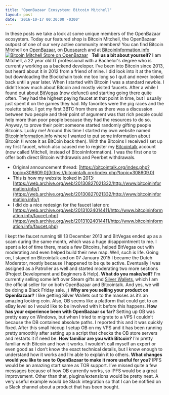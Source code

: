 ```yaml
---
title: "OpenBazaar Ecosystem: Bitcoin Mitchell" 
layout: post
date: '2016-10-17 00:30:00 -0300'
---
```

        
 In these posts we take a look at some unique members of the OpenBazaar ecosystem. Today our featured shop is Bitcoin Mitchell, the OpenBazaar outpost of one of our very active community members! You can find Bitcoin Mitchell on [OpenBazaar](ob://5afb9b734be90e4c5e92e35e8baf67b200ca5f44), on [Duosearch](Screen-Shot-2016-10-17-at-1.58.15-PM.png) and at [BitcoinInformation.info](http://www.bitcoininformation.info/) [![Bitcoin Mitchell Store on OpenBazaar](Screen-Shot-2016-10-17-at-1.58.15-PM.png)](Screen-Shot-2016-10-17-at-1.58.15-PM.png)   **Tell us a bit about yourself?** I am Mitchell, a 22 year old IT professional with a Bachelor's degree who is currently working as a backend developer. I’ve been into Bitcoin since 2013, but heard about it in 2012 from a friend of mine. I did look into it at the time, but downloading the Blockchain took me too long so I quit and never looked back until a year later. When I started with Bitcoin I was a standard newbie. I didn’t know much about Bitcoin and mostly visited faucets. After a while I found out about [BitVegas](https://bitcointalk.org/index.php?topic=143554.0) (now defunct) and starting going there quite often. They had the highest paying faucet at that point in time, but I usually just spent it on the games they had. My favorites were the pig races and the roulette table. I got my first 3BTC from there as there was a discussion between two people and their point of argument was that rich people could help more than poor people because they had the resources to do so. Anyway, to prove their point someone started randomly gifting people Bitcoins. Lucky me! Around this time I started my own website named [BitcoinInformation.info](http://BitcoinInformation.info) where I wanted to put some information about Bitcoin (I wrote it as BitCoin back then). With the Bitcoins I received I set up my first faucet, which also caused me to register my [Bitcointalk](https://bitcointalk.org) account (now called Mitchell, instead of BitcoinInformation). I was the first one to offer both direct Bitcoin withdrawals and Peerbet withdrawals.

*   Original announcement thread: [https://bitcointalk.org/index.php?topic=308609.0](https://bitcointalk.org/index.php?topic=308609.0)
*   This is how my website looked in 2013: [https://web.archive.org/web/20130827021332/http://www.bitcoininformation.info/](https://web.archive.org/web/20130827021332/http://www.bitcoininformation.info/)
*   I did do a nice redesign for the faucet later on: [https://web.archive.org/web/20131024014411/http://www.bitcoininformation.info/faucet.php](https://web.archive.org/web/20131024014411/http://www.bitcoininformation.info/faucet.php)

I kept the faucet running till 13 December 2013 and BitVegas ended up as a scam during the same month, which was a huge disappointment to me. I spent a lot of time there, made a few Bitcoins, helped BitVegas out with moderating and even helped build their new map. Well, such is life. Going on, I stayed on Bitcointalk and on 07 January 2015 I became the Dutch Moderator, mostly because I happened to be quite active. Eventually I was assigned as a Patroller as well and started moderating two more sections (Project Development and Beginners & Help). **What do you make/sell?** I'm currently selling some left over Steam gifts and [Silver Wallets](http://silverwallets.com/), which I am the official seller for on both OpenBazaar and Bitcointalk. And yes, we will be doing a Black Friday sale. ;) **Why are you selling your product on OpenBazaar?** I like getting Silver Wallets out to the masses as it’s an amazing looking coin. Also, OB seems like a platform that could get to an eBay level so I would like to be involved with it before this happens. **How has your experience been with OpenBazaar so far?** Setting up OB was pretty easy on Windows, but when I tried to migrate to a VPS I couldn’t because the DB contained absolute paths. I reported this and it was quickly fixed. After this small hiccup I setup OB on my VPS and it has been running pretty smoothly after setting up a script that checks the OB store servers and restarts it if need be. **How familiar are you with Bitcoin?** I’m pretty familiar with Bitcoin and how it works. I wouldn’t call myself an expert or even good as I don’t know the exact technical details, but I know enough to understand how it works and I’m able to explain it to others. **What changes would you like to see to OpenBazaar to make it more useful for you?** IPFS would be an amazing start same as TOR support. I’ve missed quite a few messages because of how OB currently works, so IPFS would be a great improvement. Other than that, plugins/extensions would be pretty neat. A very useful example would be Slack integration so that I can be notified on a Slack channel about a product that has been bought. 
